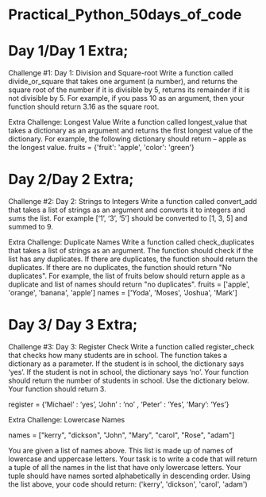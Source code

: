 # Practical_Python_50days_of_code
# Day 1/Day 1 Extra;

Challenge #1:
Day 1: Division and Square-root
Write a function called divide_or_square that takes one argument (a number), and returns the square root of the number if it is divisible by 5, returns its remainder if it is not divisible by
5. For example, if you pass 10 as an argument, then your function should return 3.16 as the square root.


Extra Challenge: Longest Value
Write a function called longest_value that takes a dictionary as an argument and returns the first longest value of the dictionary. For example, the following dictionary should return – apple as the longest value.
fruits = {'fruit': 'apple', 'color': 'green'}

# Day 2/Day 2 Extra;

Challenge #2:
Day 2: Strings to Integers
Write a function called convert_add that takes a list of strings as an argument and converts it to integers and sums the list. For example [‘1’, ‘3’, ‘5’] should be converted to [1, 3, 5] and
summed to 9.

Extra Challenge: Duplicate Names
Write a function called check_duplicates that takes a list of strings as an argument. The function should check if the list has any duplicates. If there are duplicates, the function should return the duplicates. If there are no duplicates, the function should return "No duplicates". For example, the list of fruits below should return apple as a duplicate and list of names should return "no duplicates".
fruits = ['apple', 'orange', 'banana', 'apple']
names = ['Yoda', 'Moses', 'Joshua', 'Mark']

# Day 3/ Day 3 Extra;

Challenge #3:
Day 3: Register Check
Write a function called register_check that checks how many students are in school. The function takes a dictionary as a parameter. If the student is in school, the dictionary says ‘yes’. If the student is not in school, the dictionary says ‘no’. Your function should return the number of students in school. Use the dictionary below. Your function should return 3.

register = {‘Michael’ : ‘yes’, ‘John’ : ‘no’ , ‘Peter’ : ‘Yes’, ‘Mary’: ‘Yes’}


Extra Challenge: Lowercase Names

names = ["kerry", "dickson", "John", "Mary", "carol", "Rose", "adam"]

You are given a list of names above. This list is made up of names of lowercase and uppercase letters. Your task is to write a code that will return a tuple of all the names in the list that have only lowercase letters. Your tuple should have names sorted alphabetically in descending order. Using the list above, your code should return:
('kerry', 'dickson', 'carol', 'adam')



